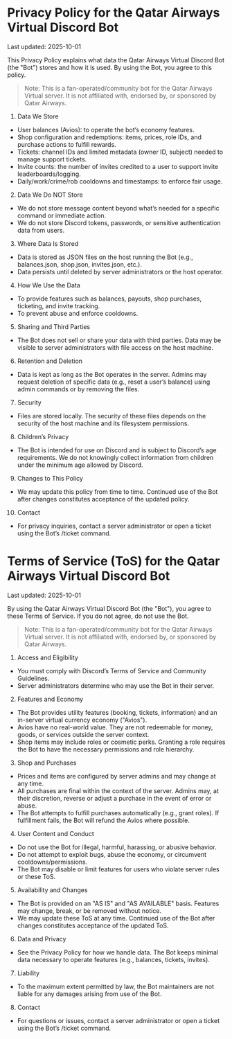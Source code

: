 # Privacy Policy for the Qatar Airways Virtual Discord Bot

Last updated: 2025-10-01

This Privacy Policy explains what data the Qatar Airways Virtual Discord Bot (the "Bot") stores and how it is used. By using the Bot, you agree to this policy.

> Note: This is a fan-operated/community bot for the Qatar Airways Virtual server. It is not affiliated with, endorsed by, or sponsored by Qatar Airways.

1. Data We Store
- User balances (Avios): to operate the bot’s economy features.
- Shop configuration and redemptions: items, prices, role IDs, and purchase actions to fulfill rewards.
- Tickets: channel IDs and limited metadata (owner ID, subject) needed to manage support tickets.
- Invite counts: the number of invites credited to a user to support invite leaderboards/logging.
- Daily/work/crime/rob cooldowns and timestamps: to enforce fair usage.

2. Data We Do NOT Store
- We do not store message content beyond what’s needed for a specific command or immediate action.
- We do not store Discord tokens, passwords, or sensitive authentication data from users.

3. Where Data Is Stored
- Data is stored as JSON files on the host running the Bot (e.g., balances.json, shop.json, invites.json, etc.).
- Data persists until deleted by server administrators or the host operator.

4. How We Use the Data
- To provide features such as balances, payouts, shop purchases, ticketing, and invite tracking.
- To prevent abuse and enforce cooldowns.

5. Sharing and Third Parties
- The Bot does not sell or share your data with third parties. Data may be visible to server administrators with file access on the host machine.

6. Retention and Deletion
- Data is kept as long as the Bot operates in the server. Admins may request deletion of specific data (e.g., reset a user’s balance) using admin commands or by removing the files.

7. Security
- Files are stored locally. The security of these files depends on the security of the host machine and its filesystem permissions.

8. Children’s Privacy
- The Bot is intended for use on Discord and is subject to Discord’s age requirements. We do not knowingly collect information from children under the minimum age allowed by Discord.

9. Changes to This Policy
- We may update this policy from time to time. Continued use of the Bot after changes constitutes acceptance of the updated policy.

10. Contact
- For privacy inquiries, contact a server administrator or open a ticket using the Bot’s /ticket command.
# Terms of Service (ToS) for the Qatar Airways Virtual Discord Bot

Last updated: 2025-10-01

By using the Qatar Airways Virtual Discord Bot (the "Bot"), you agree to these Terms of Service. If you do not agree, do not use the Bot.

> Note: This is a fan-operated/community bot for the Qatar Airways Virtual server. It is not affiliated with, endorsed by, or sponsored by Qatar Airways.

1. Access and Eligibility
- You must comply with Discord’s Terms of Service and Community Guidelines.
- Server administrators determine who may use the Bot in their server.

2. Features and Economy
- The Bot provides utility features (booking, tickets, information) and an in-server virtual currency economy ("Avios").
- Avios have no real-world value. They are not redeemable for money, goods, or services outside the server context.
- Shop items may include roles or cosmetic perks. Granting a role requires the Bot to have the necessary permissions and role hierarchy.

3. Shop and Purchases
- Prices and items are configured by server admins and may change at any time.
- All purchases are final within the context of the server. Admins may, at their discretion, reverse or adjust a purchase in the event of error or abuse.
- The Bot attempts to fulfill purchases automatically (e.g., grant roles). If fulfillment fails, the Bot will refund the Avios where possible.

4. User Content and Conduct
- Do not use the Bot for illegal, harmful, harassing, or abusive behavior.
- Do not attempt to exploit bugs, abuse the economy, or circumvent cooldowns/permissions.
- The Bot may disable or limit features for users who violate server rules or these ToS.

5. Availability and Changes
- The Bot is provided on an "AS IS" and "AS AVAILABLE" basis. Features may change, break, or be removed without notice.
- We may update these ToS at any time. Continued use of the Bot after changes constitutes acceptance of the updated ToS.

6. Data and Privacy
- See the Privacy Policy for how we handle data. The Bot keeps minimal data necessary to operate features (e.g., balances, tickets, invites).

7. Liability
- To the maximum extent permitted by law, the Bot maintainers are not liable for any damages arising from use of the Bot.

8. Contact
- For questions or issues, contact a server administrator or open a ticket using the Bot’s /ticket command.

